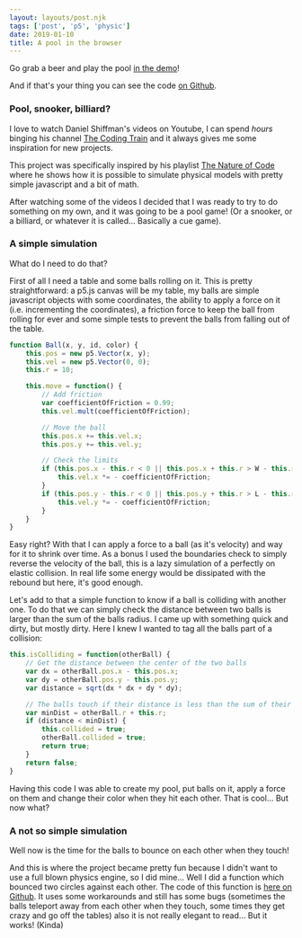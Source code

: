 ```yaml
---
layout: layouts/post.njk
tags: ['post', 'p5', 'physic']
date: 2019-01-10
title: A pool in the browser
---
```


Go grab a beer and play the pool [in the demo](https://statox.github.io/p5-pool/)!

And if that's your thing you can see the code [on Github](https://github.com/statox/p5-pool).

### Pool, snooker, billiard?

I love to watch Daniel Shiffman's videos on Youtube, I can spend _hours_ binging his channel [The Coding Train](https://www.youtube.com/channel/UCvjgXvBlbQiydffZU7m1_aw) and it always gives me some inspiration for new projects.

This project was specifically inspired by his playlist [The Nature of Code](https://www.youtube.com/playlist?list=PLRqwX-V7Uu6aFlwukCmDf0-1-uSR7mklK) where he shows how it is possible to simulate physical models with pretty simple javascript and a bit of math.

After watching some of the videos I decided that I was ready to try to do something on my own, and it was going to be a pool game! (Or a snooker, or a billiard, or whatever it is called... Basically a cue game).

### A simple simulation

What do I need to do that?

First of all I need a table and some balls rolling on it. This is pretty straightforward: a p5.js canvas will be my table, my balls are simple javascript objects with some coordinates, the ability to apply a force on it (i.e. incrementing the coordinates), a friction force to keep the ball from rolling for ever and some simple tests to prevent the balls from falling out of the table.

``` js
function Ball(x, y, id, color) {
    this.pos = new p5.Vector(x, y);
    this.vel = new p5.Vector(0, 0);
    this.r = 10;

    this.move = function() {
        // Add friction
        var coefficientOfFriction = 0.99;
        this.vel.mult(coefficientOfFriction);

        // Move the ball
        this.pos.x += this.vel.x;
        this.pos.y += this.vel.y;

        // Check the limits
        if (this.pos.x - this.r < 0 || this.pos.x + this.r > W - this.r) {
            this.vel.x *= - coefficientOfFriction;
        }
        if (this.pos.y - this.r < 0 || this.pos.y + this.r > L - this.r) {
            this.vel.y *= - coefficientOfFriction;
        }
    }
}
```

Easy right? With that I can apply a force to a ball (as it's velocity) and way for it to shrink over time. As a bonus I used the boundaries check to simply reverse the velocity of the ball, this is a lazy simulation of a perfectly on elastic collision. In real life some energy would be dissipated with the rebound but here, it's good enough.

Let's add to that a simple function to know if a ball is colliding with another one. To do that we can simply check the distance between two balls is larger than the sum of the balls radius. I came up with something quick and dirty, but mostly dirty. Here I knew I wanted to tag all the balls part of a collision:

``` js
this.isColliding = function(otherBall) {
    // Get the distance between the center of the two balls
    var dx = otherBall.pos.x - this.pos.x;
    var dy = otherBall.pos.y - this.pos.y;
    var distance = sqrt(dx * dx + dy * dy);

    // The balls touch if their distance is less than the sum of their radiuses
    var minDist = otherBall.r + this.r;
    if (distance < minDist) {
        this.collided = true;
        otherBall.collided = true;
        return true;
    }
    return false;
}
```

Having this code I was able to create my pool, put balls on it, apply a force on them and change their color when they hit each other. That is cool... But now what?

### A not so simple simulation

Well now is the time for the balls to bounce on each other when they touch!

And this is where the project became pretty fun because I didn't want to use a full blown physics engine, so I did mine... Well I did a function which bounced two circles against each other. The code of this function is [here on Github](https://github.com/statox/p5-pool/blob/54c4a280b4d90eb130f1c907b04f75f132f7ec93/Ball.js#L44-L115). It uses some workarounds and still has some bugs (sometimes the balls teleport away from each other when they touch, some times they get crazy and go off the tables) also it is not really elegant to read... But it works! (Kinda)
